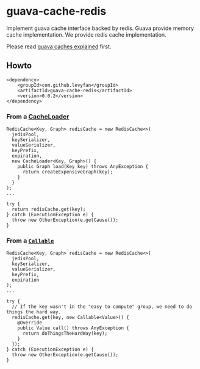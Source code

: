 # guava-cache-redis
Implement guava cache interface backed by redis. Guava provide memory cache implementation. We provide redis cache implementation.

Please read [guava caches explained](https://github.com/google/guava/wiki/CachesExplained) first.

## Howto
```
<dependency>
    <groupId>com.github.levyfan</groupId>
    <artifactId>guava-cache-redis</artifactId>
    <version>0.0.2</version>
</dependency>
```
### From a [CacheLoader](http://google.github.io/guava/releases/snapshot/api/docs/com/google/common/cache/CacheLoader.html)
```
RedisCache<Key, Graph> redisCache = new RedisCache<>(
  jedisPool,
  keySerializer,
  valueSerializer,
  keyPrefix,
  expiration,
  new CacheLoader<Key, Graph>() {
    public Graph load(Key key) throws AnyException {
      return createExpensiveGraph(key);
    }
  }
);
...

try {
  return redisCache.get(key);
} catch (ExecutionException e) {
  throw new OtherException(e.getCause());
}
```
### From a <a href='http://docs.oracle.com/javase/7/docs/api/java/util/concurrent/Callable.html'><code>Callable</code></a>
```
RedisCache<Key, Graph> redisCache = new RedisCache<>(
  jedisPool,
  keySerializer,
  valueSerializer,
  keyPrefix,
  expiration
);
...

try {
  // If the key wasn't in the "easy to compute" group, we need to do things the hard way.
  redisCache.get(key, new Callable<Value>() {
    @Override
    public Value call() throws AnyException {
      return doThingsTheHardWay(key);
    }
  });
} catch (ExecutionException e) {
  throw new OtherException(e.getCause());
}
```
